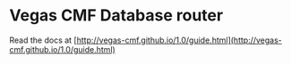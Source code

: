Vegas CMF Database router
======================

Read the docs at [http://vegas-cmf.github.io/1.0/guide.html](http://vegas-cmf.github.io/1.0/guide.html)
